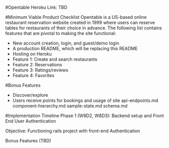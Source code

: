 #Opentable
  Heroku Link: TBD

#Minimum Viable Product Checklist
Opentable is a US-based online restaurant reservation website created in 1999 where users can reserve tables for restaurants of their choice in advance. The following list contains features that are pivotal to making the site functional:

- New account creation, login, and guest/demo login
- A production README, which will be replacing this README
- Hosting on Heroku
- Feature 1: Create and search restaurants
- Feature 2: Reservations
- Feature 3: Ratings/reviews
- Feature 4: Favorites

#Bonus Features
- Discover/explore
- Users receive points for bookings and usage of site
api-endpoints.md
component-hierarchy.md
sample-state.md
schema.md

#Implementation Timeline
Phase 1 (W8D2, W8D3): Backend setup and Front End User Authentication

  Objective: Functioning rails project with front-end Authentication


Bonus Features (TBD)
